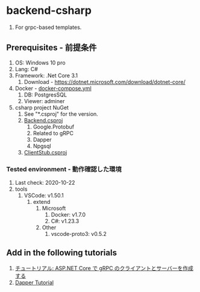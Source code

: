 # backend-csharp
1. For grpc-based templates.

## Prerequisites - 前提条件
1. OS: Windows 10 pro
1. Lang: C#
1. Framework: .Net Core 3.1
    1. Download - <https://dotnet.microsoft.com/download/dotnet-core/>
1. Docker - [docker-compose.yml](docker-compose.yml)
    1. DB: PostgresSQL
    1. Viewer: adminer
1. csharp project NuGet
    1. See "*.csproj" for the version.
    1. [Backend.csproj](Backend/Backend.csproj)
        1. Google.Protobuf
        1. Related to gRPC
        1. Dapper
        1. Npgsql
    1. [ClientStub.csproj](ClientStub/ClientStub.csproj)

### Tested environment - 動作確認した環境
1. Last check: 2020-10-22
1. tools
    1. VSCode: v1.50.1
        1. extend
            1. Microsoft
                1. Docker: v1.7.0
                1. C#: v1.23.3
            1. Other
                1. vscode-proto3: v0.5.2

## Add in the following tutorials
1. [チュートリアル: ASP.NET Core で gRPC のクライアントとサーバーを作成する](https://docs.microsoft.com/ja-jp/aspnet/core/tutorials/grpc/grpc-start?view=aspnetcore-3.1&tabs=visual-studio-code)
1. [Dapper Tutorial](https://dapper-tutorial.net/dapper)

